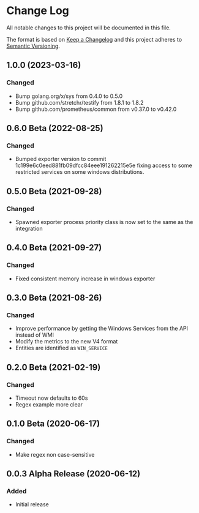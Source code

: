 # Change Log

All notable changes to this project will be documented in this file.

The format is based on [Keep a Changelog](http://keepachangelog.com/)
and this project adheres to [Semantic Versioning](http://semver.org/).

## 1.0.0 (2023-03-16)
### Changed
- Bump golang.org/x/sys from 0.4.0 to 0.5.0
- Bump github.com/stretchr/testify from 1.8.1 to 1.8.2
- Bump github.com/prometheus/common from v0.37.0 to v0.42.0

## 0.6.0 Beta (2022-08-25)
### Changed
- Bumped exporter version to commit 1c199e6c0eed881fb09dfcc84eee191262215e5e fixing access to some restricted services on some windows distributions.

## 0.5.0 Beta (2021-09-28)
### Changed
- Spawned exporter process priority class is now set to the same as the integration

## 0.4.0 Beta (2021-09-27)
### Changed
- Fixed consistent memory increase in windows exporter

## 0.3.0 Beta (2021-08-26)
### Changed
- Improve performance by getting the Windows Services from the API instead of WMI
- Modify the metrics to the new V4 format
- Entities are identified as `WIN_SERVICE`

## 0.2.0 Beta (2021-02-19)
### Changed
- Timeout now defaults to 60s
- Regex example more clear

## 0.1.0 Beta (2020-06-17)
### Changed
- Make regex non case-sensitive

## 0.0.3 Alpha Release (2020-06-12)
### Added
- Initial release
